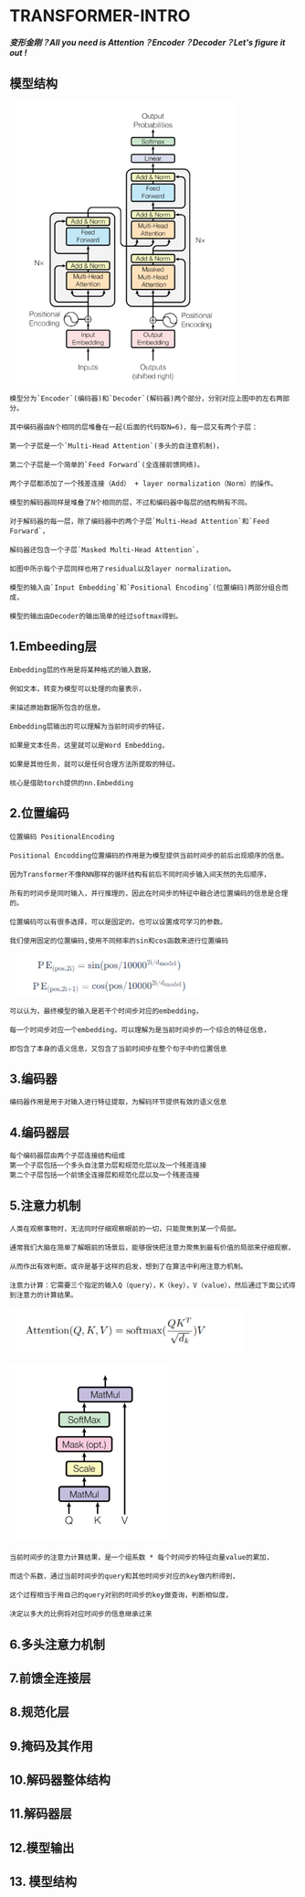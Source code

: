 # TRANSFORMER-INTRO
***变形金刚？All you need is Attention？Encoder？Decoder？Let's figure it out !***

## 模型结构

<img src=".\figs\structure.png" align="middle" alt="structure" style="zoom:70%;" />



```
模型分为`Encoder`(编码器)和`Decoder`(解码器)两个部分，分别对应上图中的左右两部分。

其中编码器由N个相同的层堆叠在一起(后面的代码取N=6)，每一层又有两个子层：

第一个子层是一个`Multi-Head Attention`(多头的自注意机制)，

第二个子层是一个简单的`Feed Forward`(全连接前馈网络)。

两个子层都添加了一个残差连接（Add） + layer normalization（Norm）的操作。

模型的解码器同样是堆叠了N个相同的层，不过和编码器中每层的结构稍有不同。

对于解码器的每一层，除了编码器中的两个子层`Multi-Head Attention`和`Feed Forward`，

解码器还包含一个子层`Masked Multi-Head Attention`，

如图中所示每个子层同样也用了residual以及layer normalization。

模型的输入由`Input Embedding`和`Positional Encoding`(位置编码)两部分组合而成，

模型的输出由Decoder的输出简单的经过softmax得到。
```



## 1.Embeeding层

```
Embedding层的作用是将某种格式的输入数据，

例如文本，转变为模型可以处理的向量表示，

来描述原始数据所包含的信息。

Embedding层输出的可以理解为当前时间步的特征，

如果是文本任务，这里就可以是Word Embedding，

如果是其他任务，就可以是任何合理方法所提取的特征。

核心是借助torch提供的nn.Embedding
```

## 2.位置编码

```
位置编码 PositionalEncoding

Positional Encodding位置编码的作用是为模型提供当前时间步的前后出现顺序的信息。

因为Transformer不像RNN那样的循环结构有前后不同时间步输入间天然的先后顺序，

所有的时间步是同时输入，并行推理的，因此在时间步的特征中融合进位置编码的信息是合理的。

位置编码可以有很多选择，可以是固定的，也可以设置成可学习的参数。

我们使用固定的位置编码,使用不同频率的sin和cos函数来进行位置编码
```

<img src=".\figs\gongshi.png" align="middle" alt="gongshi" style="zoom:75%;" />

```
可以认为，最终模型的输入是若干个时间步对应的embedding，

每一个时间步对应一个embedding，可以理解为是当前时间步的一个综合的特征信息，

即包含了本身的语义信息，又包含了当前时间步在整个句子中的位置信息
```

## 3.编码器

```
编码器作用是用于对输入进行特征提取，为解码环节提供有效的语义信息
```

## 4.编码器层

```
每个编码器层由两个子层连接结构组成
第一个子层包括一个多头自注意力层和规范化层以及一个残差连接
第二个子层包括一个前馈全连接层和规范化层以及一个残差连接
```

## 5.注意力机制

```
人类在观察事物时，无法同时仔细观察眼前的一切，只能聚焦到某一个局部。

通常我们大脑在简单了解眼前的场景后，能够很快把注意力聚焦到最有价值的局部来仔细观察，

从而作出有效判断。或许是基于这样的启发，想到了在算法中利用注意力机制。

注意力计算：它需要三个指定的输入Q（query），K（key），V（value），然后通过下面公式得到注意力的计算结果。
```

![gongshi2](.\figs\gongshi2.png)

![4](.\figs\4.png)

```
当前时间步的注意力计算结果，是一个组系数 * 每个时间步的特征向量value的累加，

而这个系数，通过当前时间步的query和其他时间步对应的key做内积得到，

这个过程相当于用自己的query对别的时间步的key做查询，判断相似度，

决定以多大的比例将对应时间步的信息继承过来
```

## 6.多头注意力机制



## 7.前馈全连接层



## 8.规范化层



## 9.掩码及其作用



## 10.解码器整体结构



## 11.解码器层



## 12.模型输出



## 13. 模型结构

